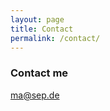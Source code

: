 ```yaml
---
layout: page
title: Contact
permalink: /contact/
---
```


### Contact me

[ma@sep.de](mailto:ma@sep.de)

